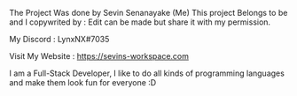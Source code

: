The Project Was done by Sevin Senanayake (Me)
This project Belongs to be and I copywrited by : Edit can be made but share it with my permission. 

My Discord : LynxNX#7035

Visit My Website : https://sevins-workspace.com

I  am a Full-Stack Developer, I like to do all kinds of programming languages and make them look fun for everyone :D